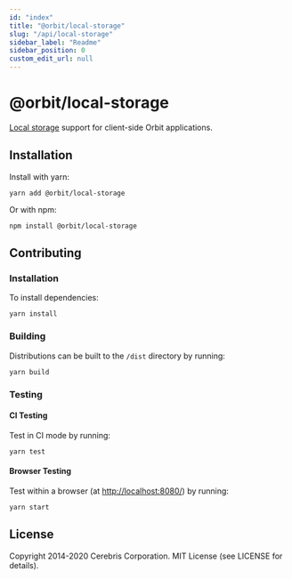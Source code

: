 ```yaml
---
id: "index"
title: "@orbit/local-storage"
slug: "/api/local-storage"
sidebar_label: "Readme"
sidebar_position: 0
custom_edit_url: null
---
```


# @orbit/local-storage

[Local storage](https://developer.mozilla.org/en-US/docs/Web/API/Storage/LocalStorage) support for client-side Orbit applications.

## Installation

Install with yarn:

```
yarn add @orbit/local-storage
```

Or with npm:

```
npm install @orbit/local-storage
```

## Contributing

### Installation

To install dependencies:

```
yarn install
```

### Building

Distributions can be built to the `/dist` directory by running:

```
yarn build
```

### Testing

#### CI Testing

Test in CI mode by running:

```
yarn test
```

#### Browser Testing

Test within a browser
(at [http://localhost:8080/](http://localhost:8080/)) by running:

```
yarn start
```

## License

Copyright 2014-2020 Cerebris Corporation. MIT License (see LICENSE for details).

